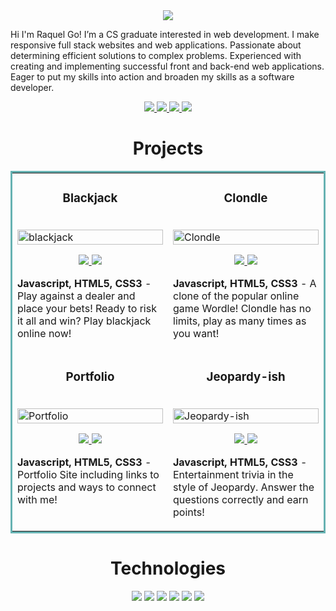 <section align="center">
  <img src="https://user-images.githubusercontent.com/101219940/168934326-aef21dcf-c667-4a5f-843f-98ffade686e6.jpg">
</section>

Hi I'm Raquel Go! I’m a CS graduate interested in web development. I make responsive full stack websites and web applications. Passionate about determining efficient solutions to complex problems. Experienced with creating and implementing successful front and back-end web applications. Eager to put my skills into action and broaden my skills as a software developer.

<p align="center">
  <a href="https://raquelgo.netlify.app/" target="_blank">
    <img src="https://img.shields.io/static/v1?label=&message=WEBSITE&color=23555f&style=plastic"/>
  </a>
  <a href="https://www.linkedin.com/in/goraquel/" target="_blank">
    <img src="https://img.shields.io/static/v1?label=|&message=LINKEDIN&color=cdf998&style=plastic&logo=linkedin&logo-color=white"/>
  </a>
  <a href="https://twitter.com/rakicodes" target="_blank">
    <img src="https://img.shields.io/static/v1?label=|&message=TWITTER&color=23555f&style=plastic&logo=twitter&logo-color=white"/>
  </a>
  <a href="https://angel.co/u/goraquel" target="_blank">
    <img src="https://img.shields.io/static/v1?label=|&message=ANGELLIST&color=23555f&style=plastic&logo=angellist&logo-color=white"/>
  </a>
</p>

<h1 align="center">Projects</h1>
<table bordercolor="#66b2b2">
  
  <tr>
    <td width="50%" valign="top">
      <h3 align="center">Blackjack</h3>
      <br />
      <a target="_blank" href="https://virtual-blackjack.netlify.app/">
        <img src="https://user-images.githubusercontent.com/101219940/168931336-b93d41da-9dd8-41b2-b9f1-ec9c5b2799ab.gif" width="100%" alt="blackjack"/>
      </a>
      <br />
      <p align="center">
        <a href="https://github.com/rakicodes/blackjack" target="_blank">
          <img src="https://img.shields.io/static/v1?label=|&message=REPO&color=23555f&style=plastic&logo=github&logo-color=white"/>
        </a>  
        <a href="https://virtual-blackjack.netlify.app/" target="_blank">
          <img src="https://img.shields.io/static/v1?label=&message=WEBSITE&color=cdf998&style=plastic"/>
        </a>
      </p>
      <p><strong>Javascript, HTML5, CSS3</strong> - Play against a dealer and place your bets! Ready to risk it all and win? Play blackjack online now!</p>
    </td>
    <td width="50%" valign="top">
      <h3 align="center">Clondle</h3>
      <br />
      <a target="_blank" href="https://clondle.netlify.app/">
            <img src="https://user-images.githubusercontent.com/101219940/168929995-dc6465ff-367f-4df5-b83a-6d5e0c6bf744.gif" width="100%"  alt="Clondle"/>
      </a>
      <br />
      <p align="center">
        <a href="https://github.com/rakicodes/wordle-clone" target="_blank">
          <img src="https://img.shields.io/static/v1?label=|&message=REPO&color=23555f&style=plastic&logo=github&logo-color=white"/>
        </a>
        <a href="https://clondle.netlify.app/" target="_blank">
          <img src="https://img.shields.io/static/v1?label=&message=WEBSITE&color=cdf998&style=plastic"/>
        </a>
      </p>
        <p><strong>Javascript, HTML5, CSS3</strong> - A clone of the popular online game Wordle! Clondle has no limits, play as many times as you want!</p>
    </td>
  </tr>
  <tr>
    <td width="50%" valign="top">
      <h3 align="center">Portfolio</h3>
      <br />
        <a target="_blank" href="https://raquelgo.netlify.app/">
          <img src="https://user-images.githubusercontent.com/101219940/169721449-f2b547b9-548e-4d31-b507-f0f00605d2fc.gif" width="100%" alt="Portfolio"/>
        </a>
      <br />
      <p align="center">
        <a href="https://github.com/rakicodes/Portfolio-v3" target="_blank">
          <img src="https://img.shields.io/static/v1?label=|&message=REPO&color=23555f&style=plastic&logo=github&logo-color=white"/>
        </a>
        <a href="https://raquelgo.netlify.app/" target="_blank">
          <img src="https://img.shields.io/static/v1?label=&message=WEBSITE&color=cdf998&style=plastic"/>
        </a>
      </p>
        <p><strong>Javascript, HTML5, CSS3</strong> - Portfolio Site including links to projects and ways to connect with me!</p>
    </td>
    <td width="50%" valign="top">
      <h3 align="center">Jeopardy-ish</h3>
      <br />
      <a target="_blank" href="https://jeopardy-ish.netlify.app/![Uploading portfolio-v3.gif…]()
">
        <img src="https://user-images.githubusercontent.com/101219940/168930307-b5d87c20-d0c5-4477-a70f-5e823c48e452.gif" width="100%" alt="Jeopardy-ish"/>
      </a>
      <br />
      <p align="center">    
        <a href="https://github.com/rakicodes/jeopardy-ish" target="_blank">
          <img src="https://img.shields.io/static/v1?label=|&message=REPO&color=23555f&style=plastic&logo=github&logo-color=white"/>
        </a>
        <a href="https://jeopardy-ish.netlify.app/" target="_blank">
          <img src="https://img.shields.io/static/v1?label=&message=WEBSITE&color=cdf998&style=plastic"/>
        </a>
      </p>
      <p><strong>Javascript, HTML5, CSS3</strong> - Entertainment trivia in the style of Jeopardy. Answer the questions correctly and earn points!</p>
    </td>
  </tr>
</table>

<h1 align="center">Technologies</h1>


<p align="center">
    <img src="https://img.shields.io/static/v1?label=|&message=HTML5&color=23555f&style=plastic&logo=html5"/>
    <img src="https://img.shields.io/static/v1?label=|&message=CSS3&color=285f65&style=plastic&logo=css3"/>
    <img src="https://img.shields.io/static/v1?label=|&message=JAVASCRIPT&color=3c7f5d&style=plastic&logo=javascript"/>
    <img src="https://img.shields.io/static/v1?label=|&message=REACT.JS&color=4a935c&style=plastic&logo=react"/>
    <img src="https://img.shields.io/static/v1?label=|&message=MONGO-DB&color=cdd148&style=plastic&logo=mongodb"/>
    <img src="https://img.shields.io/static/v1?label=|&message=GIT&color=cbb148&style=plastic&logo=git"/>
</p>
